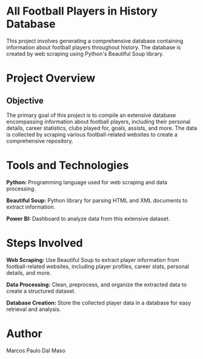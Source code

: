 # All Football Players in History Database

This project involves generating a comprehensive database containing information about football players throughout history. The database is created by web scraping using Python's Beautiful Soup library.

# Project Overview

## Objective

The primary goal of this project is to compile an extensive database encompassing information about football players, including their personal details, career statistics, clubs played for, goals, assists, and more. The data is collected by scraping various football-related websites to create a comprehensive repository.



# Tools and Technologies

**Python:** Programming language used for web scraping and data processing.

**Beautiful Soup:** Python library for parsing HTML and XML documents to extract information.

**Power BI:** Dashboard to analyze data from this extensive dataset.



# Steps Involved

**Web Scraping:** Use Beautiful Soup to extract player information from football-related websites, including player profiles, career stats, personal details, and more.

**Data Processing:** Clean, preprocess, and organize the extracted data to create a structured dataset.

**Database Creation:** Store the collected player data in a database for easy retrieval and analysis.

# Author

Marcos Paulo Dal Maso